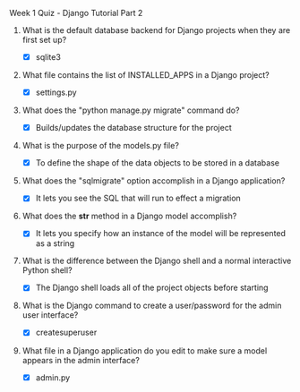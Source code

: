 Week 1 Quiz - Django Tutorial Part 2

1. What is the default database backend for Django projects when they are first set up?

    - [x] sqlite3

2. What file contains the list of INSTALLED_APPS in a Django project?

    - [x] settings.py
    
3. What does the "python manage.py migrate" command do?

    - [x] Builds/updates the database structure for the project
    
4. What is the purpose of the models.py file?

    - [x] To define the shape of the data objects to be stored in a database

5. What does the "sqlmigrate" option accomplish in a Django application?

    - [x] It lets you see the SQL that will run to effect a migration

6. What does the __str__ method in a Django model accomplish?

    - [x] It lets you specify how an instance of the model will be represented as a string

7. What is the difference between the Django shell and a normal interactive Python shell?

    - [x] The Django shell loads all of the project objects before starting

8. What is the Django command to create a user/password for the admin user interface?

    - [x] createsuperuser

9. What file in a Django application do you edit to make sure a model appears in the admin interface?

    - [x] admin.py

